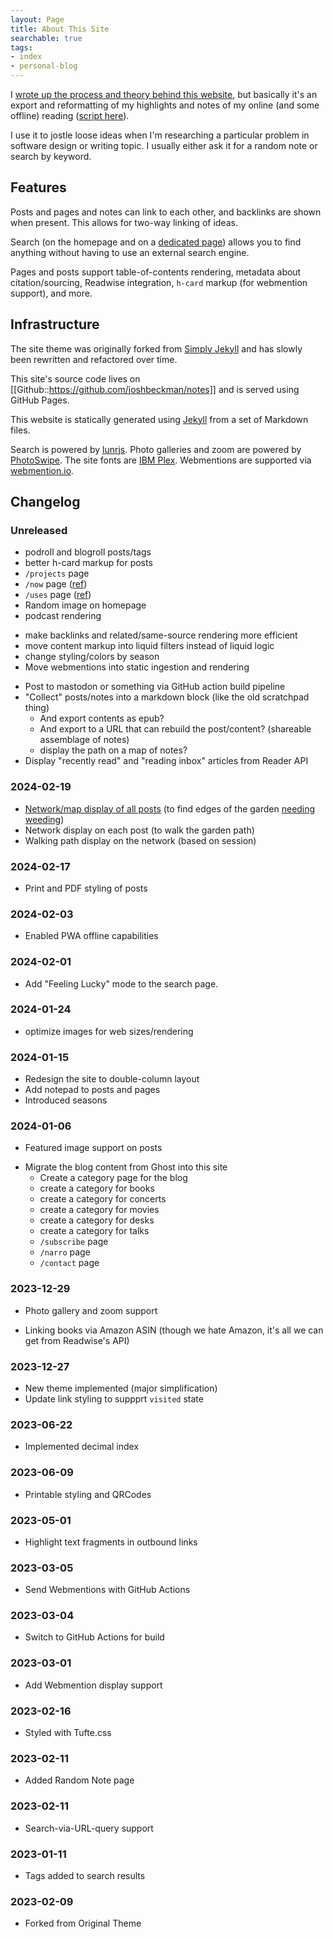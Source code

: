 ```yaml
---
layout: Page
title: About This Site
searchable: true
tags:
- index
- personal-blog
---
```


I [wrote up the process and theory behind this website](https://www.joshbeckman.org/opening-up-my-highlights-notes/), but basically it's an export and reformatting of my highlights and notes of my online (and some offline) reading ([script here](https://github.com/joshbeckman/notes/blob/master/utilities/import_action)).

I use it to jostle loose ideas when I'm researching a particular problem in software design or writing topic.
I usually either ask it for a random note or search by keyword.

## Features

Posts and pages and notes can link to each other, and backlinks are shown when present.
This allows for two-way linking of ideas.

Search (on the homepage and on a [dedicated page](/search)) allows you to find anything without having to use an external search engine.

Pages and posts support table-of-contents rendering, metadata about citation/sourcing, Readwise integration, `h-card` markup (for webmention support), and more.

## Infrastructure

The site theme was originally forked from [Simply Jekyll](https://github.com/raghudotcc/simply-jekyll) and has slowly been rewritten and refactored over time.

This site's source code lives on [[Github::https://github.com/joshbeckman/notes]] and is served using GitHub Pages.

This website is statically generated using [Jekyll](https://jekyllrb.com) from a set of Markdown files.

Search is powered by [lunrjs](https://lunrjs.com).
Photo galleries and zoom are powered by [PhotoSwipe](https://photoswipe.com).
The site fonts are [IBM Plex](https://www.ibm.com/plex/).
Webmentions are supported via [webmention.io](https://webmention.io).

## Changelog

### Unreleased
- podroll and blogroll posts/tags
- better h-card markup for posts
- `/projects` page
- `/now` page ([ref](https://nownownow.com/about#who))
- `/uses` page ([ref](https://uses.tech))
- Random image on homepage
- podcast rendering
* make backlinks and related/same-source rendering more efficient
* move content markup into liquid filters instead of liquid logic
* change styling/colors by season
* Move webmentions into static ingestion and rendering
- Post to mastodon or something via GitHub action build pipeline
- "Collect" posts/notes into a markdown block (like the old scratchpad thing)
  - And export contents as epub?
  - And export to a URL that can rebuild the post/content? (shareable assemblage of notes)
  - display the path on a map of notes?
- Display "recently read" and "reading inbox" articles from Reader API

### 2024-02-19
- [Network/map display of all posts](/network) (to find edges of the garden [needing weeding](https://www.joshbeckman.org/blog/weeding-the-edges))
- Network display on each post (to walk the garden path)
- Walking path display on the network (based on session)

### 2024-02-17
- Print and PDF styling of posts

### 2024-02-03
- Enabled PWA offline capabilities

### 2024-02-01
- Add "Feeling Lucky" mode to the search page.

### 2024-01-24
- optimize images for web sizes/rendering

### 2024-01-15
- Redesign the site to double-column layout
- Add notepad to posts and pages
- Introduced seasons

### 2024-01-06
* Featured image support on posts
- Migrate the blog content from Ghost into this site
  - Create a category page for the blog
  - create a category for books
  - create a category for concerts
  - create a category for movies
  - create a category for desks
  - create a category for talks
  - `/subscribe` page
  - `/narro` page
  - `/contact` page

### 2023-12-29
* Photo gallery and zoom support
- Linking books via Amazon ASIN (though we hate Amazon, it's all we can get from Readwise's API)

### 2023-12-27
- New theme implemented (major simplification)
- Update link styling to suppprt `visited` state

### 2023-06-22
- Implemented decimal index

### 2023-06-09
- Printable styling and QRCodes

### 2023-05-01
- Highlight text fragments in outbound links

### 2023-03-05
- Send Webmentions with GitHub Actions

### 2023-03-04
- Switch to GitHub Actions for build

### 2023-03-01
- Add Webmention display support

### 2023-02-16
- Styled with Tufte.css

### 2023-02-11
- Added Random Note page

### 2023-02-11
- Search-via-URL-query support

### 2023-01-11
- Tags added to search results

### 2023-02-09
- Forked from Original Theme
